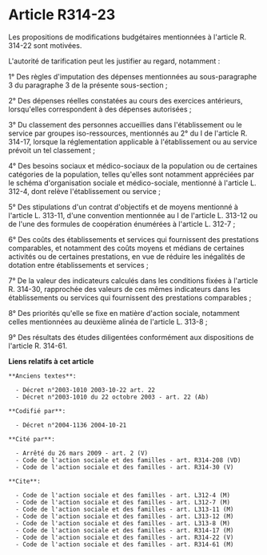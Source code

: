 # Article R314-23

Les propositions de modifications budgétaires mentionnées à l'article R. 314-22 sont motivées.

L'autorité de tarification peut les justifier au regard, notamment :

1° Des règles d'imputation des dépenses mentionnées au sous-paragraphe 3 du paragraphe 3 de la présente sous-section  ;

2° Des dépenses réelles constatées au cours des exercices antérieurs, lorsqu'elles correspondent à des dépenses autorisées ;

3° Du classement des personnes accueillies dans l'établissement ou le service par groupes iso-ressources, mentionnés au 2° du
I de l'article R. 314-17, lorsque la réglementation applicable à l'établissement ou au service prévoit un tel classement ;

4° Des besoins sociaux et médico-sociaux de la population ou de certaines catégories de la population, telles qu'elles sont
notamment appréciées par le schéma d'organisation sociale et médico-sociale, mentionné à l'article L. 312-4, dont relève
l'établissement ou service ;

5° Des stipulations d'un contrat d'objectifs et de moyens mentionné à l'article L. 313-11, d'une convention mentionnée au I
de l'article L. 313-12 ou de l'une des formules de coopération énumérées à l'article L. 312-7 ;

6° Des coûts des établissements et services qui fournissent des prestations comparables, et notamment des coûts moyens et
médians de certaines activités ou de certaines prestations, en vue de réduire les inégalités de dotation entre établissements
et services ;

7° De la valeur des indicateurs calculés dans les conditions fixées à l'article R. 314-30, rapprochée des valeurs de ces
mêmes indicateurs dans les établissements ou services qui fournissent des prestations comparables ;

8° Des priorités qu'elle se fixe en matière d'action sociale, notamment celles mentionnées au deuxième alinéa de l'article L.
313-8 ;

9° Des résultats des études diligentées conformément aux dispositions de l'article R. 314-61.

**Liens relatifs à cet article**

	**Anciens textes**:

	  - Décret n°2003-1010 2003-10-22 art. 22
	  - Décret n°2003-1010 du 22 octobre 2003 - art. 22 (Ab)

	**Codifié par**:

	  - Décret n°2004-1136 2004-10-21

	**Cité par**:

	  - Arrêté du 26 mars 2009 - art. 2 (V)
	  - Code de l'action sociale et des familles - art. R314-208 (VD)
	  - Code de l'action sociale et des familles - art. R314-30 (V)

	**Cite**:

	  - Code de l'action sociale et des familles - art. L312-4 (M)
	  - Code de l'action sociale et des familles - art. L312-7 (M)
	  - Code de l'action sociale et des familles - art. L313-11 (M)
	  - Code de l'action sociale et des familles - art. L313-12 (M)
	  - Code de l'action sociale et des familles - art. L313-8 (M)
	  - Code de l'action sociale et des familles - art. R314-17 (M)
	  - Code de l'action sociale et des familles - art. R314-22 (V)
	  - Code de l'action sociale et des familles - art. R314-61 (M)
